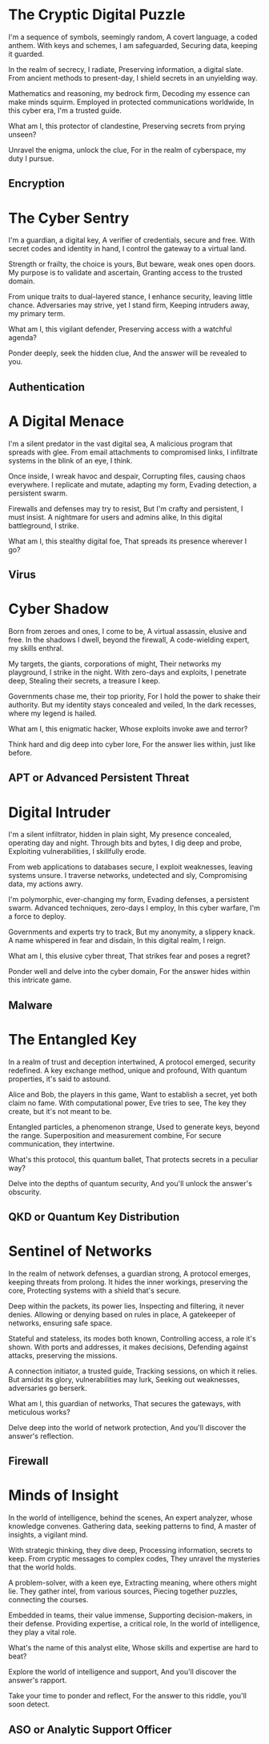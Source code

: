 # The Cryptic Digital Puzzle

I'm a sequence of symbols, seemingly random,
A covert language, a coded anthem.
With keys and schemes, I am safeguarded,
Securing data, keeping it guarded.

In the realm of secrecy, I radiate,
Preserving information, a digital slate.
From ancient methods to present-day,
I shield secrets in an unyielding way.

Mathematics and reasoning, my bedrock firm,
Decoding my essence can make minds squirm.
Employed in protected communications worldwide,
In this cyber era, I'm a trusted guide.

What am I, this protector of clandestine,
Preserving secrets from prying unseen?

Unravel the enigma, unlock the clue,
For in the realm of cyberspace, my duty I pursue.

## Encryption

# The Cyber Sentry

I'm a guardian, a digital key,
A verifier of credentials, secure and free.
With secret codes and identity in hand,
I control the gateway to a virtual land.

Strength or frailty, the choice is yours,
But beware, weak ones open doors.
My purpose is to validate and ascertain,
Granting access to the trusted domain.

From unique traits to dual-layered stance,
I enhance security, leaving little chance.
Adversaries may strive, yet I stand firm,
Keeping intruders away, my primary term.

What am I, this vigilant defender,
Preserving access with a watchful agenda?

Ponder deeply, seek the hidden clue,
And the answer will be revealed to you.

## Authentication


# A Digital Menace

I'm a silent predator in the vast digital sea,
A malicious program that spreads with glee.
From email attachments to compromised links,
I infiltrate systems in the blink of an eye, I think.

Once inside, I wreak havoc and despair,
Corrupting files, causing chaos everywhere.
I replicate and mutate, adapting my form,
Evading detection, a persistent swarm.

Firewalls and defenses may try to resist,
But I'm crafty and persistent, I must insist.
A nightmare for users and admins alike,
In this digital battleground, I strike.

What am I, this stealthy digital foe,
That spreads its presence wherever I go?

## Virus


# Cyber Shadow

Born from zeroes and ones, I come to be,
A virtual assassin, elusive and free.
In the shadows I dwell, beyond the firewall,
A code-wielding expert, my skills enthral.

My targets, the giants, corporations of might,
Their networks my playground, I strike in the night.
With zero-days and exploits, I penetrate deep,
Stealing their secrets, a treasure I keep.

Governments chase me, their top priority,
For I hold the power to shake their authority.
But my identity stays concealed and veiled,
In the dark recesses, where my legend is hailed.

What am I, this enigmatic hacker,
Whose exploits invoke awe and terror?

Think hard and dig deep into cyber lore,
For the answer lies within, just like before.

## APT or Advanced Persistent Threat


# Digital Intruder

I'm a silent infiltrator, hidden in plain sight,
My presence concealed, operating day and night.
Through bits and bytes, I dig deep and probe,
Exploiting vulnerabilities, I skillfully erode.

From web applications to databases secure,
I exploit weaknesses, leaving systems unsure.
I traverse networks, undetected and sly,
Compromising data, my actions awry.

I'm polymorphic, ever-changing my form,
Evading defenses, a persistent swarm.
Advanced techniques, zero-days I employ,
In this cyber warfare, I'm a force to deploy.

Governments and experts try to track,
But my anonymity, a slippery knack.
A name whispered in fear and disdain,
In this digital realm, I reign.

What am I, this elusive cyber threat,
That strikes fear and poses a regret?

Ponder well and delve into the cyber domain,
For the answer hides within this intricate game.

## Malware

# The Entangled Key

In a realm of trust and deception intertwined,
A protocol emerged, security redefined.
A key exchange method, unique and profound,
With quantum properties, it's said to astound.

Alice and Bob, the players in this game,
Want to establish a secret, yet both claim no fame.
With computational power, Eve tries to see,
The key they create, but it's not meant to be.

Entangled particles, a phenomenon strange,
Used to generate keys, beyond the range.
Superposition and measurement combine,
For secure communication, they intertwine.

What's this protocol, this quantum ballet,
That protects secrets in a peculiar way?

Delve into the depths of quantum security,
And you'll unlock the answer's obscurity.

## QKD or Quantum Key Distribution


# Sentinel of Networks

In the realm of network defenses, a guardian strong,
A protocol emerges, keeping threats from prolong.
It hides the inner workings, preserving the core,
Protecting systems with a shield that's secure.

Deep within the packets, its power lies,
Inspecting and filtering, it never denies.
Allowing or denying based on rules in place,
A gatekeeper of networks, ensuring safe space.

Stateful and stateless, its modes both known,
Controlling access, a role it's shown.
With ports and addresses, it makes decisions,
Defending against attacks, preserving the missions.

A connection initiator, a trusted guide,
Tracking sessions, on which it relies.
But amidst its glory, vulnerabilities may lurk,
Seeking out weaknesses, adversaries go berserk.

What am I, this guardian of networks,
That secures the gateways, with meticulous works?

Delve deep into the world of network protection,
And you'll discover the answer's reflection.

## Firewall


# Minds of Insight

In the world of intelligence, behind the scenes,
An expert analyzer, whose knowledge convenes.
Gathering data, seeking patterns to find,
A master of insights, a vigilant mind.

With strategic thinking, they dive deep,
Processing information, secrets to keep.
From cryptic messages to complex codes,
They unravel the mysteries that the world holds.

A problem-solver, with a keen eye,
Extracting meaning, where others might lie.
They gather intel, from various sources,
Piecing together puzzles, connecting the courses.

Embedded in teams, their value immense,
Supporting decision-makers, in their defense.
Providing expertise, a critical role,
In the world of intelligence, they play a vital role.

What's the name of this analyst elite,
Whose skills and expertise are hard to beat?

Explore the world of intelligence and support,
And you'll discover the answer's rapport.

Take your time to ponder and reflect,
For the answer to this riddle, you'll soon detect.

## ASO or Analytic Support Officer